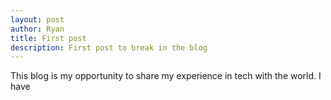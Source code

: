 ```yaml
---
layout: post
author: Ryan
title: First post
description: First post to break in the blog
---
```

This blog is my opportunity to share my experience in tech with the world.
I have  
